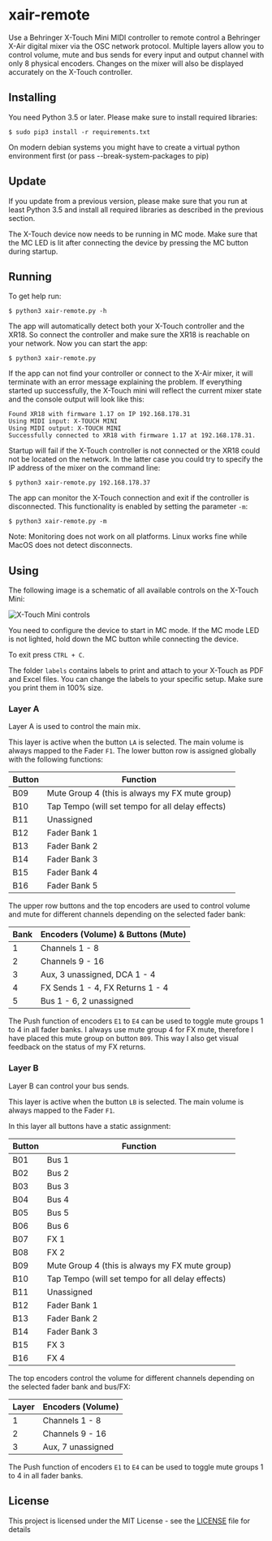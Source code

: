 # xair-remote

Use a Behringer X-Touch Mini MIDI controller to remote control a Behringer X-Air digital mixer via the OSC network protocol. Multiple layers allow you to control volume, mute and bus sends for every input and output channel with only 8 physical encoders. Changes on the mixer will also be displayed accurately on the X-Touch controller.

## Installing

You need Python 3.5 or later. Please make sure to install required libraries:

	$ sudo pip3 install -r requirements.txt
  
On modern debian systems you might have to create a virtual python environment first (or pass --break-system-packages to pip)  

## Update

If you update from a previous version, please make sure that you run at least Python 3.5 and install all required libraries as described in the previous section.

The X-Touch device now needs to be running in MC mode. Make sure that the MC LED is lit after connecting the device by pressing the MC button during startup.

## Running

To get help run:

	$ python3 xair-remote.py -h

The app will automatically detect both your X-Touch controller and the XR18. So connect the controller and make sure the XR18 is reachable on your network. Now you can start the app:

	$ python3 xair-remote.py

If the app can not find your controller or connect to the X-Air mixer, it will terminate with an error message explaining the problem. If everything started up successfully, the X-Touch mini will reflect the current mixer state and the console output will look like this:

	Found XR18 with firmware 1.17 on IP 192.168.178.31
	Using MIDI input: X-TOUCH MINI
	Using MIDI output: X-TOUCH MINI
	Successfully connected to XR18 with firmware 1.17 at 192.168.178.31.

Startup will fail if the X-Touch controller is not connected or the XR18 could not be located on the network. In the latter case you could try to specify the IP address of the mixer on the command line:

	$ python3 xair-remote.py 192.168.178.37

The app can monitor the X-Touch connection and exit if the controller is disconnected. This functionality is enabled by setting the parameter `-m`:

	$ python3 xair-remote.py -m
	
Note: Monitoring does not work on all platforms. Linux works fine while MacOS does not detect disconnects.

## Using

The following image is a schematic of all available controls on the X-Touch Mini:

![X-Touch Mini controls](img/xtm-layout.png)

You need to configure the device to start in MC mode. If the MC mode LED is not lighted, hold down the MC button while connecting the device. 

To exit press `CTRL + C`.

The folder `labels` contains labels to print and attach to your X-Touch as PDF and Excel files. You can change the labels to your specific setup. Make sure you print them in 100% size.

### Layer A

Layer A is used to control the main mix.

This layer is active when the button `LA` is selected. The main volume is always mapped to the Fader `F1`. The lower button row is assigned globally with the following functions:

Button | Function
------ | ------------------------------------------------
B09    | Mute Group 4 (this is always my FX mute group)
B10    | Tap Tempo (will set tempo for all delay effects)
B11    | Unassigned
B12    | Fader Bank 1
B13    | Fader Bank 2
B14    | Fader Bank 3
B15    | Fader Bank 4
B16    | Fader Bank 5 

The upper row buttons and the top encoders are used to control volume and mute for different channels depending on the selected fader bank:

Bank | Encoders (Volume) & Buttons (Mute)
---- | ----------------------------------
1    | Channels 1 - 8
2    | Channels 9 - 16
3    | Aux, 3 unassigned, DCA 1 - 4
4    | FX Sends 1 - 4, FX Returns 1 - 4
5    | Bus 1 - 6, 2 unassigned

The Push function of encoders `E1` to `E4` can be used to toggle mute groups 1 to 4 in all fader banks. I always use mute group 4 for FX mute, therefore I have placed this mute group on button `B09`. This way I also get visual feedback on the status of my FX returns.

### Layer B

Layer B can control your bus sends.

This layer is active when the button `LB` is selected. The main volume is always mapped to the Fader `F1`.

In this layer all buttons have a static assignment:

Button | Function
------ | ------------------------------------------------
B01    | Bus 1
B02    | Bus 2
B03    | Bus 3
B04    | Bus 4
B05    | Bus 5
B06    | Bus 6
B07    | FX 1
B08    | FX 2
B09    | Mute Group 4 (this is always my FX mute group)
B10    | Tap Tempo (will set tempo for all delay effects)
B11    | Unassigned
B12    | Fader Bank 1
B13    | Fader Bank 2
B14    | Fader Bank 3
B15    | FX 3
B16    | FX 4

The top encoders control the volume for different channels depending on the selected fader bank and bus/FX:

Layer | Encoders (Volume)
----- | ----------------------------------
1     | Channels 1 - 8
2     | Channels 9 - 16
3     | Aux, 7 unassigned

The Push function of encoders `E1` to `E4` can be used to toggle mute groups 1 to 4 in all fader banks.

## License

This project is licensed under the MIT License - see the [LICENSE](LICENSE) file for details
